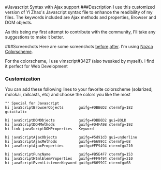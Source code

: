 #Javascript Syntax with Ajax support
###Description
I use this customized version of Yi Zhao's Javascript syntax file to enhance the readibility of my files. 
The keywords included are Ajax methods and properties, Browser and DOM objects. 

As this being my first attempt to contribute with the community, I'll take any suggestions to make it better. 

###Screenshots
Here are some screenshots [before](http://twitpic.com/3ulapw) [after](http://twitpic.com/3ula28). I'm using
[Nazca Colorscheme](https://github.com/jelera/vim-nazca-colorscheme).

For the colorscheme, I use vimscript#3427 (also tweaked by myself). I find it perfect for Web Development 

### Customization
You can add these following lines to your favorite colorscheme (solarized, molokai, railcasts, etc) and choose
the colors you like the most 

  ```vim
  "" Special for Javascript 
  hi javaScriptBrowserObjects       guifg=#DBB6D2 ctermfg=182   gui=italic 

  hi javaScriptDOMObjects           guifg=#DBB6D2 gui=BOLD 
  hi javaScriptDOMMethods           guifg=#D4FA9B ctermfg=192 
  hi link javaScriptDOMProperties   Keyword 

  hi javaScriptAjaxObjects          guifg=#5d91d3 gui=underline 
  hi javaScriptAjaxMethods          guifg=#6699CC ctermfg=68 
  hi javaScriptAjaxProperties       guifg=#FF9494 ctermfg=210 

  hi javaScriptFuncName             guifg=#B5E4F7 ctermfg=153 
  hi javaScriptHtmlElemProperties   guifg=#FF9494 ctermfg=210 
  hi javaScriptEventListenerKeyword guifg=#6699CC ctermfg=68 
```
